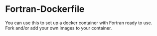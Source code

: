 # Fortran-Dockerfile
You can use this to set up a docker container with Fortran ready to use. Fork and/or add your own images to your container.
